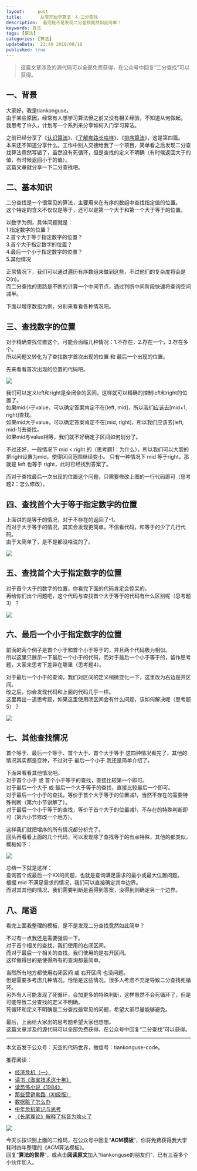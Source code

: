 ```yaml
---   
layout:     post  
title:       从零开始学算法：4.二分查找  
description:  看完是不是发现二分查找竟然如此简单？      
keywords: 算法 
tags: [算法]  
categories: [算法]  
updateData:  23:40 2018/09/18   
published: true   
---  
```



> 这篇文章涉及的源代码可以全部免费获得，在公众号中回复“二分查找”可以获得。     



## 一、背景  


大家好，我是tiankonguse。  
由于某些原因，经常有人想学习算法但之前又没有相关经验，不知道从何做起。  
我思考了许久，计划写一个系列来分享如何入门学习算法。  


之前已经分享了《[认识算法](https://mp.weixin.qq.com/s/2CyGYZ5SFs-cLBHkxAhdyg)》、《[了解套路长啥样](https://mp.weixin.qq.com/s/OvX3H9_JmzjPA091ZqUegQ)》、《[排序算法](https://mp.weixin.qq.com/s/MSoXEzDSyxf3gVAt-2D1bw)》，这是第四篇。  
本来还不知道分享什么。工作中别人交接给我了一个项目，简单看之后发现二分查找算法竟然写错了，虽然没有死循环，但是查找的定义不明确（有时候返回大于的值，有时候返回小于的值）。  
这篇文章就分享一下二分查找吧。   


## 二、基本知识  


二分查找是一个很常见的算法，主要用来在有序的数组中查找指定值的位置。  
这个特定的含义不仅仅是等于，还可以是第一个大于和第一个大于等于的位置。  


以数字为例，具体问题就是：  
1.指定数字的位置？  
2.首个大于等于指定数字的位置？  
3.首个大于指定数字的位置？  
4.最后一个小于指定数字的位置？   
5.其他情况  


正常情况下，我们可以通过遍历有序数组来做到这些，不过他们的复杂度将会是O(n)。  
而二分查找的思路是不断的计算一个中间节点，通过判断中间阶段快速将查询空间减半。  


下面以增序数组为例，分别来看看各种情况吧。  


## 三、查找数字的位置  


对于精确查找位置这个，可能会面临几种情况：1.不存在，2.存在一个，3.存在多个。  
所以问题又转化为了查找数字首次出现的位置 和 最后一个出现的位置。  


先来看看首次出现的位置的代码吧。  


![](/images/2018/09/binary-search-min-eq.png)  


我们可以定义left和right是全闭合的区间，这样就可以精确的控制left和right的位置了。  
如果mid小于value，可以确定答案肯定不在[left, mid]，所以我们应该去[mid+1, right]查找。  
如果mid大于value，可以确定答案肯定不在[mid, right]，所以我们应该去[left, mid-1]去查找。  
如果mid与value相等，我们就不好确定子区间如何划分了。  


不过还好，一般情况下 mid < right 的（思考题1：为什么），所以我们可以大胆的把right设置为mid，使得区间范围继续变小。
只有一种情况下 mid 等于right，那就是 left 也等于 right，此时已经找到答案了。  


而对于查找最后一次出现的位置这个问题，只需要修改上图的一行代码即可（思考题2：怎么修改）。    


## 四、查找首个大于等于指定数字的位置


上面讲的是等于的情况，对于不存在的返回了-1。  
而对于大于等于的情况，其实会发现更简单，不信看代码，和等于的少了几行代码。  
由于太简单了，是不是都没啥说的了。  


![](/images/2018/09/binary-search-min-e-g.png) 


## 五、查找首个大于指定数字的位置

对于首个大于的数字的位置，你看完下面的代码肯定会惊呆的。  
再给你们出个问题吧，这个代码与查找首个大于等于的代码有什么区别呢（思考题3）？  


![](/images/2018/09/binary-search-min-gt.png)   


## 六、最后一个小于指定数字的位置

前面的两个例子是首个小于和首个小于等于的，并且两个代码极为相似。  
所以这里只展示一下最后一个小于的代码，而对于最后一个小于等于的，留作思考题，大家来思考下差异在哪里（思考题4）。  


对于最后一个小于的查询，我们对区间的定义稍微变化一下，这里改为右边是开区间。  
改之后，你会发现代码和上面的代码几乎一样。  
这里再出一道思考题，如果这里使用闭区间会有什么问题，该如何解决呢（思考题5）？  


![](/images/2018/09/binary-search-max-lt.png)   


## 七、其他查找情况  

首个等于、最后一个等于、首个大于、首个大于等于 这四种情况看完了，其他的情况其实都是变种，不过对于 最后一个小于 我还是简单介绍了。  


下面来看看其他情况吧。    
对于首个小于 或 首个小于等于的查找，直接比较第一个即可。  
对于最后一个大于 或 最后一个大于等于的查找，直接比较最后一个即可。  
对于最后一个小于的查找，等价于首个大于等于的位置减1，当然不存在的需要特殊判断（第六小节讲解了）。  
对于最后一个小于等于的查找，等价于首个大于的位置减1，不存在的特殊判断即可（第六小节修改一个地方）。  


这样我们就把增序的所有情况都分析完了。  
回头再看看上面的几个代码，可以发现除了查找等于的有点特殊，其他的都类似，模板如下：   


![](/images/2018/09/binary-search-min-tmp.png)    


总结一下就是这样：  
查询首个或最后一个XX的问题，也就是查询满足需求的最小或最大位置问题。  
根据 mid 不满足需求的情况，我们可以直接确定其中边界。  
而对其其他的情况，我们需要判断是否得到答案，没得到则确定另一个边界。    



## 八、尾语

看完上面我整理的模板，是不是发现二分查找竟然如此简单？  


不过有一点我还是需要强调一下。  
对于首个相关的查找，我们使用的右闭区间。  
而对于最后一个相关的查找，我们使用的是右开区间。  
这样做得目的是使得所有的查询都最简单。  


当然所有地方都使用右闭区间 或 右开区间 也没问题。  
但是需要多考虑几种情况，恰恰是这些情况，很多人考虑不充足导致二分查找死循环。  
另外有人可能发现了死循环，会加更多的特殊判断，这样虽然不会死循环了，但是可能导致二分查找的定义不明确。  
死循环和定义不明确是二分查找最常见的问题，希望大家尽量能够避免。  


最后，上面给大家出的思考题希望大家也想想。  
这篇文章涉及的源代码可以全部免费获得，在公众号中回复“二分查找”可以获得。  

---


本文首发于公众号：天空的代码世界，微信号：tiankonguse-code。  


推荐阅读：  


* [经济危机（一）](https://mp.weixin.qq.com/s/hxO7oR8cLljSClYS-yE6pw)   
* [读书《淘宝技术这十年》](https://mp.weixin.qq.com/s/IeOQGh22U_1TPrf6sYYTkQ)  
* [读恐怖小说《1984》](https://mp.weixin.qq.com/s/q7HL5o_R5cqJc0b9Ll7EMw)    
* [那些营销套路（初级版）](https://mp.weixin.qq.com/s/xdvqZo9ll6kaL66Cdx)   
* [数据脏了怎么办](https://mp.weixin.qq.com/s/Blw4yxmIsE51dzzbNcfFbg)    
* [中年危机笔记与思考](https://mp.weixin.qq.com/s/dFzDtZS0JN6hhpc1DF-e_g)     
* [《长尾理论》解释了抖音为啥火了](https://mp.weixin.qq.com/s/sFWtMYj_WOKdgjolo7T56A)  



![](/images/tiankonguse-support.png)   


今天长按识别上面的二维码，在公众号中回复“**ACM模板**”，你将免费获得我大学耗时四年整理的《ACM算法模板》。  
回复“**算法的世界**”，或点击**阅读原文**加入“tiankonguse的朋友们”，已有三百多个小伙伴加入。  




